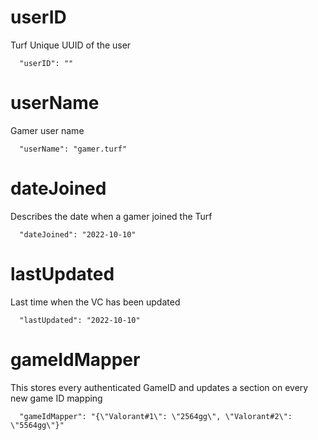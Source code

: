 # userID

Turf Unique UUID of the user

```
  "userID": ""
```

# userName

Gamer user name

```
  "userName": "gamer.turf"
```

# dateJoined

Describes the date when a gamer joined the Turf

```
  "dateJoined": "2022-10-10"
```

# lastUpdated

Last time when the VC has been updated

```
  "lastUpdated": "2022-10-10"
```

# gameIdMapper

This stores every authenticated GameID and updates a section on every new game ID mapping
```
  "gameIdMapper": "{\"Valorant#1\": \"2564gg\", \"Valorant#2\": \"5564gg\"}"
```